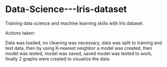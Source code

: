 # Data-Science---Iris-dataset
Training data science and machine learning skills with Iris dataset. 

Actions taken:

Data was loaded, 
no cleaning was necessary, 
data was split to training and test data, 
then by using K-nearest neighbor a model was created, 
then model was tested, 
model was saved, 
saved model was tested to work,
finally 2 graphs were created to visualize the data.
